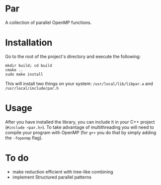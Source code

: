 # Par
A collection of parallel OpenMP functions.

# Installation
Go to the root of the project's directory and execute the following:

```
mkdir build; cd build
cmake ..
sudo make install
```

This will install two things on your system: `/usr/local/lib/libpar.a` and `/usr/local/include/par.h`

# Usage
After you have installed the library, you can include it in your C++ project (`#include <par.h>`).
To take advantage of multithreading you will need to compile your program with OpenMP (for `g++`
you do that by simply adding the `-fopenmp` flag).


# To do
- make reduction efficient with tree-like combining
- implement Structured parallel patterns
